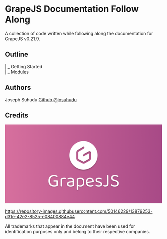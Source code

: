 # GrapeJS Documentation Follow Along

A collection of code written while following along the documentation for GrapeJS v0.21.9.

## Outline
| _ Getting Started  
| _ Modules

## Authors
Joseph Suhudu [Github @josuhudu](https://github.com/josuhudu)

## Credits
[![N|Solid](/13879253-d31e-42e2-8525-e08400884e44.png)](https://grapesjs.com/)

https://repository-images.githubusercontent.com/50146229/13879253-d31e-42e2-8525-e08400884e44

All trademarks that appear in the document have been used for identification
purposes only and belong to their respective companies. 